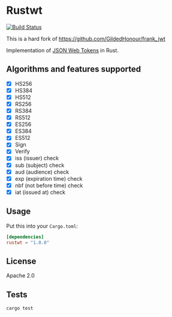 Rustwt
================================================
[![Build Status](https://travis-ci.org/Richterrettich/rustwt.svg?branch=master)](https://travis-ci.org/Richterrettich/rustwt)

This is a hard fork of https://github.com/GildedHonour/frank_jwt


Implementation of [JSON Web Tokens](http://jwt.io) in Rust.

## Algorithms and features supported
- [x] HS256
- [x] HS384
- [x] HS512
- [x] RS256
- [x] RS384
- [x] RS512
- [x] ES256
- [x] ES384
- [x] ES512
- [x] Sign
- [x] Verify
- [x] iss (issuer) check
- [x] sub (subject) check
- [x] aud (audience) check
- [x] exp (expiration time) check
- [x] nbf (not before time) check
- [x] iat (issued at) check

## Usage

Put this into your `Cargo.toml`:

```toml
[dependencies]
rustwt = "1.0.0"
```

## License

Apache 2.0

## Tests

```shell
cargo test
```
